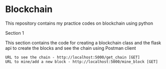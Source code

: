 # Blockchain
This repository contains my practice codes on blockchain using python


Section 1

This section contains the code for creating a blockchain class and the flask api to create the blocks and see the chain using Postman client

    URL to see the chain - http://localhost:5000/get_chain [GET]
    URL to mine/add a new block - http://localhost:5000/mine_block [GET]
